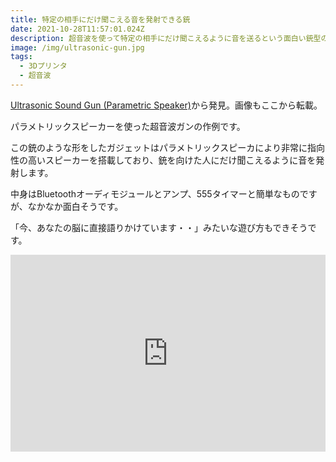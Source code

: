 ```yaml
---
title: 特定の相手にだけ聞こえる音を発射できる銃
date: 2021-10-28T11:57:01.024Z
description: 超音波を使って特定の相手にだけ聞こえるように音を送るという面白い銃型のガジェットを紹介します。
image: /img/ultrasonic-gun.jpg
tags:
  - 3Dプリンタ
  - 超音波
---
```

[Ultrasonic Sound Gun (Parametric Speaker)](https://www.hackster.io/ShaneB/ultrasonic-sound-gun-parametric-speaker-56381c)から発見。画像もここから転載。

パラメトリックスピーカーを使った超音波ガンの作例です。

この銃のような形をしたガジェットはパラメトリックスピーカにより非常に指向性の高いスピーカーを搭載しており、銃を向けた人にだけ聞こえるように音を発射します。

中身はBluetoothオーディモジュールとアンプ、555タイマーと簡単なものですが、なかなか面白そうです。

「今、あなたの脳に直接語りかけています・・」みたいな遊び方もできそうです。

<iframe width="100%" height="315" src="https://www.youtube.com/embed/TQOabMOMGoE" title="YouTube video player" frameborder="0" allow="accelerometer; autoplay; clipboard-write; encrypted-media; gyroscope; picture-in-picture" allowfullscreen></iframe>
